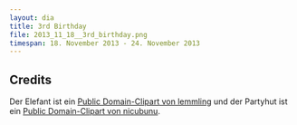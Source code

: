 ```yaml
---
layout: dia
title: 3rd Birthday
file: 2013_11_18__3rd_birthday.png
timespan: 18. November 2013 - 24. November 2013
---
```


## Credits

Der Elefant ist ein [Public Domain-Clipart von lemmling](http://openclipart.org/detail/17810/-by--17810) und der Partyhut ist ein [Public Domain-Clipart von nicubunu](http://openclipart.org/detail/93931/birthday-icon-by-nicubunu-93931).
